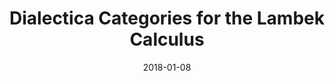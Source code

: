 ---
type: pub
authors:
  - Valeria de Paiva
  - Harley Eades III
title: "Dialectica Categories for the Lambek Calculus"
journal: "Lecture Notes in Computer Science: Theoretical Computer Science and General Issues"
note: "Proceedings of the Symposium on Logical Foundations of Computer Science (LFCS 2018)"
date: 2018-01-08
resource:
  type: pdf
  pdf-url: http://metatheorem.org/includes/pubs/LFCS18.pdf
---